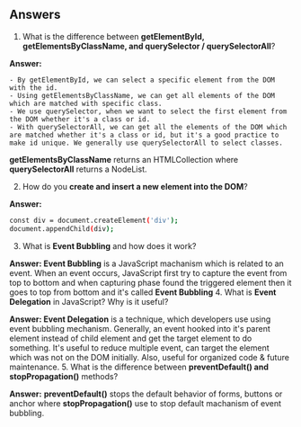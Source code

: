 ## Answers

1. What is the difference between **getElementById, getElementsByClassName, and querySelector / querySelectorAll**?

**Answer:** 

    - By getElementById, we can select a specific element from the DOM with the id.
    - Using getElementsByClassName, we can get all elements of the DOM which are matched with specific class.
    - We use querySelector, when we want to select the first element from the DOM whether it's a class or id.
    - With querySelectorAll, we can get all the elements of the DOM which are matched whether it's a class or id, but it's a good practice to make id unique. We generally use querySelectorAll to select classes.

**getElementsByClassName** returns an HTMLCollection where **querySelectorAll** returns a NodeList.

2. How do you **create and insert a new element into the DOM**?

**Answer:**
```bash
const div = document.createElement('div');
document.appendChild(div);
```
3. What is **Event Bubbling** and how does it work?

**Answer: Event Bubbling** is a JavaScript machanism which is related to an event. When an event occurs, JavaScript first try to capture the event from top to bottom and when capturing phase found the triggered element then it goes to top from bottom and it's called **Event Bubbling**
4. What is **Event Delegation** in JavaScript? Why is it useful?

**Answer: Event Delegation** is a technique, which developers use using event bubbling mechanism. Generally, an event hooked into it's parent element instead of child element and get the target element to do something. It's useful to reduce multiple event, can target the element which was not on the DOM initially. Also, useful for organized code & future maintenance.
5. What is the difference between **preventDefault() and stopPropagation()** methods?

**Answer:** **preventDefault()** stops the default behavior of forms, buttons or anchor where **stopPropagation()** use to stop default machanism of event bubbling.